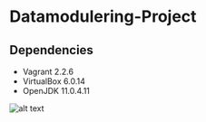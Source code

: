 # Datamodulering-Project

Dependencies
-
 - Vagrant 2.2.6
 - VirtualBox 6.0.14
 - OpenJDK 11.0.4.11


![alt text](https://drive.google.com/open?id=1bHU0RxxZrtVSXgMVpuF0B8-YNlJ7_0tv)
